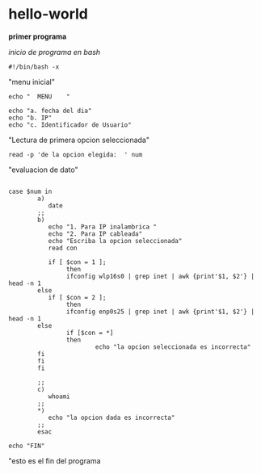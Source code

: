 # hello-world

**primer programa**

*inicio de programa en bash*
~~~
#!/bin/bash -x 
~~~
"menu inicial"
~~~
echo "  MENU    "

echo "a. fecha del dia"
echo "b. IP"
echo "c. Identificador de Usuario"
~~~
"Lectura de primera opcion seleccionada"
~~~
read -p 'de la opcion elegida:  ' num
~~~
"evaluacion de dato"
~~~

case $num in
        a)
           date
        ;;
        b)
           echo "1. Para IP inalambrica "
           echo "2. Para IP cableada"
           echo "Escriba la opcion seleccionada"
           read con

           if [ $con = 1 ];
                then
                ifconfig wlp16s0 | grep inet | awk {print'$1, $2'} | head -n 1
        else
           if [ $con = 2 ];
                then
                ifconfig enp0s25 | grep inet | awk {print'$1, $2'} | head -n 1
        else
                if [$con = *]
                then
                        echo "la opcion seleccionada es incorrecta"
        fi
        fi
        fi

        ;;
        c)
           whoami
        ;;
        *)
           echo "la opcion dada es incorrecta"
        ;;
        esac

echo "FIN" 
~~~
"esto es el fin del programa
